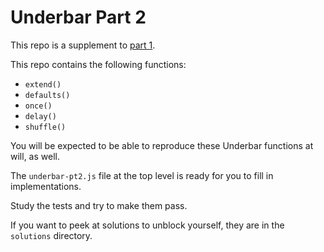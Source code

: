 # Underbar Part 2

This repo is a supplement to [part 1](https://github.com/tim-hr/underbar-pt1).

This repo contains the following functions:

* `extend()`
* `defaults()`
* `once()`
* `delay()`
* `shuffle()`

You will be expected to be able to reproduce these Underbar functions at will, as well.

The `underbar-pt2.js` file at the top level is ready for you to fill in implementations.

Study the tests and try to make them pass.

If you want to peek at solutions to unblock yourself, they are in the `solutions` directory.


